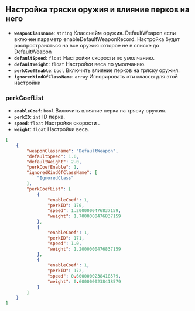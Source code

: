 ## Настройка тряски оружия и влияние перков на него

- **`weaponClassname`**: `string` Класснейм оружия. DefaultWeapon если включен параметр enableDefaultWeaponRecord. Настройка будет распространяться на все оружия которое не в списке до DefaultWeapon
- **`defaultSpeed`**: `float` Настройки скорости по умолчанию.
- **`defaultWeight`**: `float` Настройки веса по умолчанию.
- **`perkCoefEnable`**: `bool` Включить влияние перков на тряску оружия.
- **`ignoredKindOfClassName`**: `array` Игнорировать эти классы для этой настройки
### perkCoefList
- **`enableCoef`**: `bool` Включить влияние перка на тряску оружия.
- **`perkID`**: `int` ID перка.
- **`speed`**: `float` Настройки скорости .
- **`weight`**: `float` Настройки веса.
```json
[
    {
        "weaponClassname": "DefaultWeapon",
        "defaultSpeed": 1.0,
        "defaultWeight": 2.0,
        "perkCoefEnable": 1,
        "ignoredKindOfClassName": [
            "IgnoredClass"
        ],
        "perkCoefList": [
            {
                "enableCoef": 1,
                "perkID": 170,
                "speed": 1.2000000476837159,
                "weight": 1.7000000476837159
            },
            {
                "enableCoef": 1,
                "perkID": 171,
                "speed": 1.0,
                "weight": 1.2000000476837159
            },
            {
                "enableCoef": 1,
                "perkID": 172,
                "speed": 0.6000000238418579,
                "weight": 0.6000000238418579
            }
        ]
    }
]
```
